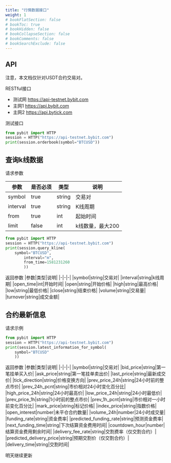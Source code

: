 ```yaml
---
title: "行情数据接口"
weight: 1
# bookFlatSection: false
# bookToc: true
# bookHidden: false
# bookCollapseSection: false
# bookComments: false
# bookSearchExclude: false
---
```

## API

注意，本文档仅针对USDT合约交易对。

RESTful接口
 - 测试网 https://api-testnet.bybit.com
 - 主网1 https://api.bybit.com
 - 主网2 https://api.bytick.com

测试接口
```python
from pybit import HTTP
session = HTTP("https://api-testnet.bybit.com")
print(session.orderbook(symbol="BTCUSD"))
```

## 查询k线数据

请求参数

|参数|是否必须|类型|说明
|-|-|-|-|
|symbol|true|string|交易对|
|interval|true|string|K线周期|
|from|true|int|起始时间|
|limit|false|int|k线数量，最大200|

```python
from pybit import HTTP
session = HTTP("https://api-testnet.bybit.com")
print(session.query_kline(
    symbol="BTCUSD",
        interval="m",
	    from_time=1581231260
	    ))
```

返回参数
|参数|类型|说明|
|-|-|-|
|symbol|string|交易对|
|interval|string|k线周期|
|open_time|int|开始时间|
|open|string|开始价格|
|high|string|最高价格|
|low|string|最低价格|
|close|string|结束价格|
|volume|string|交易量|
|turnover|string|成交金额|

## 合约最新信息

请求示例
```python
from pybit import HTTP
session = HTTP("https://api-testnet.bybit.com")
print(session.latest_information_for_symbol(
    symbol="BTCUSD"
    ))
```

返回参数
|参数|类型|说明|
|-|-|-|
|symbol|string|交易对|
|bid_price|string|第一笔挂单买入价|
|ask_price|string|第一笔挂单卖出价|
|last_price|string|最新成交价|
|tick_direction|string|价格变换方向|
|prev_price_24h|string|24小时前的整点市价|
|prev_24h_pcnt|string|市价相对24小时变化百分比|
|high_price_24h|string|24小时最高价|
|low_price_24h|string|24小时最低价|
|prev_price_1h|string|1小时前的整点市价|
|prev_1h_pcnt|string|市价相对一小时前变化百分比|
|mark_price|string|标记价格|
|index_price|string|指数价格|
|open_interest|number|未平仓合约数量|
|volume_24h|number|24小时成交量|
|funding_rate|string|资金费率|
|predicted_funding_rate|string|预测资金费率|
|next_funding_time|string|下次结算资金费用时间|
|countdown_hour|number|结算资金费用剩余时间|
|delivery_fee_rate|string|交割费率（仅交割合约）|
|predicted_delivery_price|string|预期交割价（仅交割合约）|
|delivery_time|string|交割时间|

明天继续更新
